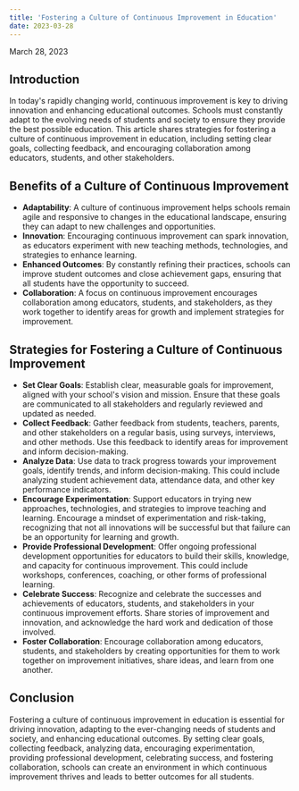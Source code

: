 ```yaml
---
title: 'Fostering a Culture of Continuous Improvement in Education'
date: 2023-03-28
---
```


March 28, 2023

## Introduction

In today's rapidly changing world, continuous improvement is key to driving innovation and enhancing educational outcomes. Schools must constantly adapt to the evolving needs of students and society to ensure they provide the best possible education. This article shares strategies for fostering a culture of continuous improvement in education, including setting clear goals, collecting feedback, and encouraging collaboration among educators, students, and other stakeholders.

## Benefits of a Culture of Continuous Improvement

- **Adaptability**: A culture of continuous improvement helps schools remain agile and responsive to changes in the educational landscape, ensuring they can adapt to new challenges and opportunities.
- **Innovation**: Encouraging continuous improvement can spark innovation, as educators experiment with new teaching methods, technologies, and strategies to enhance learning.
- **Enhanced Outcomes**: By constantly refining their practices, schools can improve student outcomes and close achievement gaps, ensuring that all students have the opportunity to succeed.
- **Collaboration**: A focus on continuous improvement encourages collaboration among educators, students, and stakeholders, as they work together to identify areas for growth and implement strategies for improvement.

## Strategies for Fostering a Culture of Continuous Improvement

- **Set Clear Goals**: Establish clear, measurable goals for improvement, aligned with your school's vision and mission. Ensure that these goals are communicated to all stakeholders and regularly reviewed and updated as needed.
- **Collect Feedback**: Gather feedback from students, teachers, parents, and other stakeholders on a regular basis, using surveys, interviews, and other methods. Use this feedback to identify areas for improvement and inform decision-making.
- **Analyze Data**: Use data to track progress towards your improvement goals, identify trends, and inform decision-making. This could include analyzing student achievement data, attendance data, and other key performance indicators.
- **Encourage Experimentation**: Support educators in trying new approaches, technologies, and strategies to improve teaching and learning. Encourage a mindset of experimentation and risk-taking, recognizing that not all innovations will be successful but that failure can be an opportunity for learning and growth.
- **Provide Professional Development**: Offer ongoing professional development opportunities for educators to build their skills, knowledge, and capacity for continuous improvement. This could include workshops, conferences, coaching, or other forms of professional learning.
- **Celebrate Success**: Recognize and celebrate the successes and achievements of educators, students, and stakeholders in your continuous improvement efforts. Share stories of improvement and innovation, and acknowledge the hard work and dedication of those involved.
- **Foster Collaboration**: Encourage collaboration among educators, students, and stakeholders by creating opportunities for them to work together on improvement initiatives, share ideas, and learn from one another.

## Conclusion

Fostering a culture of continuous improvement in education is essential for driving innovation, adapting to the ever-changing needs of students and society, and enhancing educational outcomes. By setting clear goals, collecting feedback, analyzing data, encouraging experimentation, providing professional development, celebrating success, and fostering collaboration, schools can create an environment in which continuous improvement thrives and leads to better outcomes for all students.
